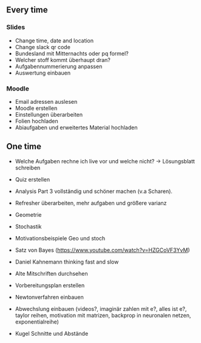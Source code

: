 ## Every time
### Slides
- Change time, date and location
- Change slack qr code
- Bundesland mit Mitternachts oder pq formel?
- Welcher stoff kommt überhaupt dran?
- Aufgabennummerierung anpassen
- Auswertung einbauen

### Moodle
- Email adressen auslesen
- Moodle erstellen
- Einstellungen überarbeiten
- Folien hochladen
- Abiaufgaben und erweitertes Material hochladen

## One time
- Welche Aufgaben rechne ich live vor und welche nicht? -> Lösungsblatt schreiben
- Quiz erstellen
- Analysis Part 3 vollständig und schöner machen (v.a Scharen).
- Refresher überarbeiten, mehr aufgaben und größere varianz
- Geometrie
- Stochastik
- Motivationsbeispiele Geo und stoch
- Satz von Bayes (https://www.youtube.com/watch?v=HZGCoVF3YvM)
- Daniel Kahnemann thinking fast and slow
- Alte Mitschriften durchsehen
- Vorbereitungsplan erstellen
- Newtonverfahren einbauen
- Abwechslung einbauen (videos?, imaginär zahlen mit e?, alles ist e?,
taylor reihen, motivation mit matrizen, backprop in neuronalen netzen, exponentialreihe)

- Kugel Schnitte und Abstände